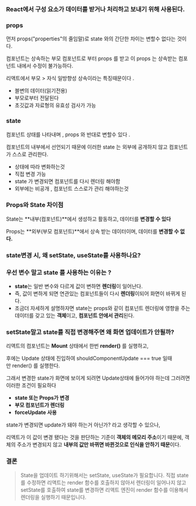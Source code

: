 ### **React에서 구성 요소가 데이터를 받거나 처리하고 보내기 위해 사용된다.**

### **props**

먼저 props("properties"의 줄임말)로 state 와의 간단한 차이는 변할수 없다는 것이다.

컴포넌트는 상속하는 부모 컴포넌트로 부터 props 를 받고 이 props 는 상속받는 컴포넌트 내에서 수정이 불가능하다.

리액트에서 부모 > 자식 일방향성 상속이라는 특징때문이다 .

- 블변의 데이터(읽기전용)
- 부모로부터 전달된다
- 초깃값과 자료형의 유효성 검사가 가능

### **state**

컴포넌트 상태를 나타내며 , props 와 반대로 변할수 있다 .

컴포넌트의 내부에서 선언되기 때문에 이러한 state 는 외부에 공개하지 않고 컴포넌트가 스스로 관리한다.

- 상태에 따라 변화하는것
- 직접 변경 가능
- state 가 변경되면 컴포넌트를 다시 렌더링 해야함
- 외부에는 비공개 , 컴포넌트 스스로가 관리 해야하는것

### **Props와 State 차이점**

State는 **내부(컴포넌트)**에서 생성하고 활동하고, 데이터를 **변경할 수 있다**

Props는 **외부(부모 컴포넌트)**에서 상속 받는 데이터이며, 데이터를 **변경할 수 없다.**

### **state변경 시, 왜 setState, useState를 사용하나요?**

### **우선 변수 말고 state 를 사용하는 이유는 ?**

- **state**는 일반 변수와 다르게 값이 변하면 **렌더링**이 일어난다.
- 즉, 값이 변하게 되면 연관있는 컴포넌트들이 다시 **렌더링**이되어 화면이 바뀌게 된다.
- 조금더 자세하게 설명하자면 state는 props와 같이 컴포넌트 렌더링에 영향을 주는 데이터를 갖고 있는 **객체**이고, **컴포넌트 안에서 관리**된다.

### 

### **setState말고 state를 직접 변경해주면 왜 화면 업데이트가 안될까?**

리액트의 컴포넌트는 **Mount** 상태에서 한번 **render()** 를 실행하고,

후에는 Update 상태에 진입하여 shouldComponentUpdate === true 일때만 render() 를 실행한다.

그래서 변경한 state가 화면에 보이게 되려면 Update상태에 들어가야 하는데 그러려면 이러한 조건이 필요하다

- **state 또는 Props가 변경**
- **부모 컴포넌트가 렌더링**
- **forceUpdate 사용**

state가 변경되면 update가 돼야 하는거 아닌가? 라고 생각할 수 있으나,

리액트가 이 값이 변경 됐다는 것을 판단하는 기준이 **객체의 메모리 주소**이기 때문에, 객체의 주소가 변경되지 않고 **내부의 값만 바뀌면 바뀐것으로 인식을 안하기 때문**이다.

### **결론**

> State을 업데이트 하기위해서는 setState, useState가 필요합니다.
직접 state를 수정하면 리액트는 render 함수를 호출하지 않아서 렌더링이 일어나지 않고 setState를 호출하여 state를 변경하면 리액트 엔진이 render 함수를 이용해서 렌더링을 실행하기 때문입니다.
>
